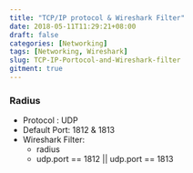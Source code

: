 ```yaml
---
title: "TCP/IP protocol & Wireshark Filter"
date: 2018-05-11T11:29:21+08:00
draft: false
categories: [Networking]
tags: [Networking, Wireshark]
slug: TCP-IP-Portocol-and-Wireshark-filter
gitment: true
---
```


### Radius

* Protocol : UDP  
* Default Port: 1812 & 1813  
* Wireshark Filter:  
    * radius  
    * udp.port == 1812 || udp.port == 1813  